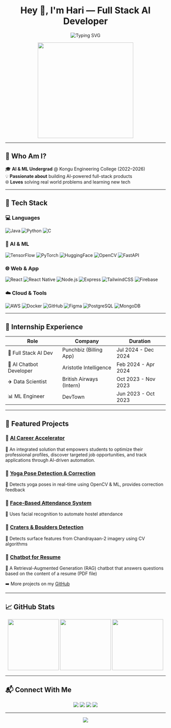 <h1 align="center">Hey 👋, I'm Hari — Full Stack AI Developer</h1>

<p align="center">
  <img src="https://readme-typing-svg.demolab.com?font=Fira+Code&pause=1000&color=1E90FF&width=435&lines=Passionate+about+Technology;Solving+Real+World+Problems;Researcher" alt="Typing SVG" />

</p>

<p align="center">
  <img src="https://media.giphy.com/media/qgQUggAC3Pfv687qPC/giphy.gif" width="300"/>
</p>

---

## 🌟 Who Am I?

🎓 **AI & ML Undergrad** @ Kongu Engineering College (2022–2026)  
💡 **Passionate about** building AI-powered full-stack products  
🌐 **Loves** solving real world problems and learning new tech

---

## 🚀 Tech Stack

### 💻 Languages
![Java](https://img.shields.io/badge/Java-F80000?style=flat-square&logo=openjdk&logoColor=white)
![Python](https://img.shields.io/badge/Python-3670A0?style=flat-square&logo=python&logoColor=white)
![C](https://img.shields.io/badge/C-00599C?style=flat-square&logo=c&logoColor=white)

### 🤖 AI & ML
![TensorFlow](https://img.shields.io/badge/TensorFlow-E34F26?style=flat-square&logo=tensorflow&logoColor=white)
![PyTorch](https://img.shields.io/badge/PyTorch-EE4C2C?style=flat-square&logo=pytorch&logoColor=white)
![HuggingFace](https://img.shields.io/badge/HuggingFace-FDCA40?style=flat-square&logo=huggingface&logoColor=black)
![OpenCV](https://img.shields.io/badge/OpenCV-3E77BC?style=flat-square&logo=opencv&logoColor=white)
![FastAPI](https://img.shields.io/badge/FastAPI-00C7B7?style=flat-square&logo=fastapi&logoColor=white)

### 🌐 Web & App
![React](https://img.shields.io/badge/React-61DAFB?style=flat-square&logo=react&logoColor=black)
![React Native](https://img.shields.io/badge/React_Native-20232A?style=flat-square&logo=react&logoColor=61DAFB)
![Node.js](https://img.shields.io/badge/Node.js-339933?style=flat-square&logo=node.js&logoColor=white)
![Express](https://img.shields.io/badge/Express.js-404D59?style=flat-square)
![TailwindCSS](https://img.shields.io/badge/Tailwind_CSS-38B2AC?style=flat-square&logo=tailwind-css&logoColor=white)
![Firebase](https://img.shields.io/badge/Firebase-FC6D26?style=flat-square&logo=firebase&logoColor=white)

### ☁️ Cloud & Tools
![AWS](https://img.shields.io/badge/AWS-232F3E?style=flat-square&logo=amazon-aws&logoColor=white)
![Docker](https://img.shields.io/badge/Docker-0db7ed?style=flat-square&logo=docker&logoColor=white)
![GitHub](https://img.shields.io/badge/GitHub-181717?style=flat-square&logo=github&logoColor=white)
![Figma](https://img.shields.io/badge/Figma-ff7262?style=flat-square&logo=figma&logoColor=white)
![PostgreSQL](https://img.shields.io/badge/PostgreSQL-336791?style=flat-square&logo=postgresql&logoColor=white)
![MongoDB](https://img.shields.io/badge/MongoDB-47A248?style=flat-square&logo=mongodb&logoColor=white)

---

## 💼 Internship Experience

| Role                    | Company                  | Duration            |
|-------------------------|--------------------------|---------------------|
| 🧠 Full Stack AI Dev     | Punchbiz (Billing App)   | Jul 2024 - Dec 2024 |
| 🤖 AI Chatbot Developer  | Aristotle Intelligence   | Feb 2024 - Apr 2024 |
| ✈️ Data Scientist         | British Airways (Intern) | Oct 2023 - Nov 2023 |
| 📊 ML Engineer           | DevTown                  | Jun 2023 - Oct 2023 |

---

## 📁 Featured Projects

### 🔹 [AI Career Accelerator](https://github.com/Hari-Kec/AI-Career-Accelerator)  
🔸 An integrated solution that empowers students to optimize their professional profiles, discover targeted job opportunities, and track applications through AI-driven automation.

### 🔹 [Yoga Pose Detection & Correction](https://github.com/Hari-Kec/Yoga-Pose-Detection-and-Correction)  
🔸 Detects yoga poses in real-time using OpenCV & ML, provides correction feedback

### 🔹 [Face-Based Attendance System](https://github.com/Hari-Kec/Face_based_attendance_system)  
🔸 Uses facial recognition to automate hostel attendance

### 🔹 [Craters & Boulders Detection](https://github.com/Hari-Kec/Craters_And_Boulders_Detection)  
🔸 Detects surface features from Chandrayaan-2 imagery using CV algorithms

### 🔹 [Chatbot for Resume](https://github.com/Hari-Kec/Chatbot-for-Resume)  
🔸 A Retrieval-Augmented Generation (RAG) chatbot that answers questions based on the content of a resume (PDF file)

➡️ More projects on my [GitHub](https://github.com/Hari-Kec?tab=repositories)

---

## 📈 GitHub Stats

<p align="center">
  <img src="https://github-readme-stats.vercel.app/api?username=Hari-Kec&show_icons=true&theme=tokyonight&count_private=true" height="160" />
  <img src="https://streak-stats.demolab.com?user=Hari-Kec&theme=tokyonight" height="160"/>
  <img src="https://github-readme-stats.vercel.app/api/top-langs/?username=Hari-Kec&layout=compact&theme=tokyonight" height="160"/>
</p>

---

## 📬 Connect With Me

<p align="center">
  <a href="mailto:harisenthilcbe@gmail.com"><img src="https://img.shields.io/badge/Gmail-D14836?style=flat-square&logo=gmail&logoColor=white"/></a>
  <a href="https://www.linkedin.com/in/h-a-r-i/"><img src="https://img.shields.io/badge/LinkedIn-0A66C2?style=flat-square&logo=linkedin&logoColor=white"/></a>
  <a href="https://leetcode.com/u/22ALR026/"><img src="https://img.shields.io/badge/LeetCode-FFA116?style=flat-square&logo=leetcode&logoColor=white"/></a>
  <a href="https://www.kaggle.com/haris2004lskhari"><img src="https://img.shields.io/badge/Kaggle-20BEFF?style=flat-square&logo=kaggle&logoColor=white"/></a>
</p>

---

<p align="center">
  <img src="https://capsule-render.vercel.app/api?type=waving&height=120&color=gradient&section=footer"/>
</p>
